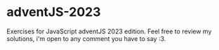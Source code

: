 # adventJS-2023
Exercises for JavaScript adventJS 2023 edition.  Feel free to review my solutions, i'm open to any comment you have to say :3.
